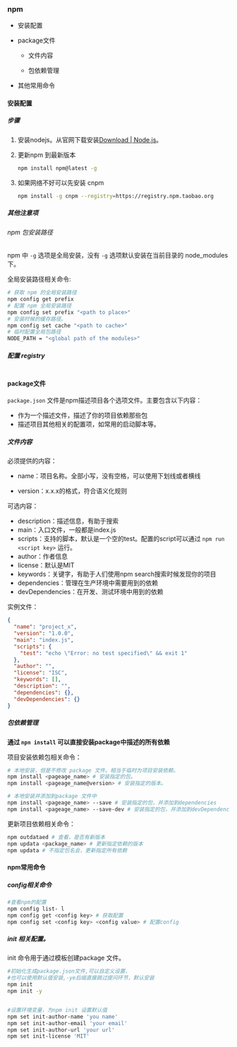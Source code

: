 ### npm

- 安装配置

- package文件
  
  - 文件内容
  
  - 包依赖管理

- 其他常用命令

#### 安装配置

##### 步骤

1. 安装nodejs。从官网下载安装[Download | Node.js](https://nodejs.org/en/download/)。

2. 更新npm 到最新版本 
   
   ```bash
   npm install npm@latest -g
   ```

3. 如果网络不好可以先安装 cnpm
   
   ```bash
   npm install -g cnpm --registry=https://registry.npm.taobao.org
   ```

##### 其他注意项

###### npm 包安装路径

npm 中 `-g` 选项是全局安装，没有 `-g` 选项默认安装在当前目录的 node_modules 下。<br>

全局安装路径相关命令:

```bash
# 获取 npm 的全局安装路径
npm config get prefix
# 配置 npm 全局安装路径
npm config set prefix "<path to place>"
# 安装时候的缓存路径。
npm config set cache "<path to cache>"
# 临时配置全局包路径
NODE_PATH = "<global path of the modules>"
```

##### 配置 registry

```bash

```

#### package文件

`package.json` 文件是npm描述项目各个选项文件。主要包含以下内容：

- 作为一个描述文件，描述了你的项目依赖那些包
- 描述项目其他相关的配置项，如常用的启动脚本等。

##### 文件内容

必须提供的内容：

- name：项目名称。全部小写，没有空格，可以使用下划线或者横线

- version：x.x.x的格式，符合语义化规则

可选内容：

- description：描述信息，有助于搜索
- main：入口文件，一般都是index.js
- scripts：支持的脚本，默认是一个空的test。配置的script可以通过 `npm run <script key>` 运行。
- author：作者信息
- license：默认是MIT
- keywords：关键字，有助于人们使用npm search搜索时候发现你的项目
- dependencies：管理在生产环境中需要用到的依赖
- devDependencies：在开发、测试环境中用到的依赖

实例文件：

```json
{
  "name": "project_x",
  "version": "1.0.0",
  "main": "index.js",
  "scripts": {
    "test": "echo \"Error: no test specified\" && exit 1"
  },
  "author": "",
  "license": "ISC",
  "keywords": [],
  "description": "",
  "dependencies": {},
  "devDependencies": {}
}
```

##### 包依赖管理

**通过 `npn install` 可以直接安装package中描述的所有依赖**<br>

项目安装依赖包相关命令：

```bash
# 本地安装，但是不修改 package 文件。相当于临时为项目安装依赖。
npm install <pageage_name> # 安装指定的包。
npm install <pageage_name@version> # 安装指定的版本。

# 本地安装并添加到package 文件中
npm install <pageage_name> --save # 安装指定的包，并添加到dependencies 
npm install <pageage_name> --save-dev # 安装指定的包，并添加到devDependencies 
```

更新项目依赖相关命令：

```bash
npm outdataed # 查看，是否有新版本
npm updata <package_name> # 更新指定依赖的版本
npm updata # 不指定包名会，更新指定所有依赖
```

#### npm常用命令

##### config相关命令

```bash
#查看npm的配置
npm config list- l
npm config get <config key> # 获取配置
npm config set <config key> <config value> # 配置config
```

##### init 相关配置。

init 命令用于通过模板创建package 文件。

```bash
#初始化生成package.json文件,可以自定义设置，
#也可以使用默认值安装,-ye后缀直接跳过提问环节，默认安装
npm init
npm init -y


#设置环境变量，为npm init 设置默认值
npm set init-author-name 'you name'
npm set init-author-email 'your email'
npm set init-author-url 'your url'
npm set init-license 'MIT'
```
